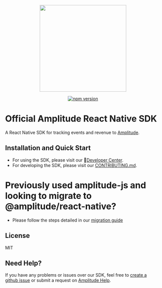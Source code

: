 <p align="center">
  <a href="https://amplitude.com" target="_blank" align="center">
    <img src="https://static.amplitude.com/lightning/46c85bfd91905de8047f1ee65c7c93d6fa9ee6ea/static/media/amplitude-logo-with-text.4fb9e463.svg" width="280">
  </a>
  <br />
</p>

<div align="center">
  
[![npm version](https://badge.fury.io/js/%40amplitude%2Freact-native.svg)](https://badge.fury.io/js/%40amplitude%2Freact-native)

</div>

# Official Amplitude React Native SDK
A React Native SDK for tracking events and revenue to [Amplitude](https://www.amplitude.com).

## Installation and Quick Start
* For using the SDK, please visit our :100:[Developer Center](https://developers.amplitude.com/docs/react-native-setup).
* For developing the SDK, please visit our [CONTRIBUTING.md](https://github.com/amplitude/Amplitude-ReactNative/blob/main/CONTRIBUTING.md).

# Previously used amplitude-js and looking to migrate to @amplitude/react-native?
* Please follow the steps detailed in our [migration guide](https://github.com/amplitude/Amplitude-ReactNative/blob/main/MIGRATION_GUIDE.md)

## License
MIT

## Need Help?
If you have any problems or issues over our SDK, feel free to [create a github issue](https://github.com/amplitude/Amplitude-ReactNative/issues/new) or submit a request on [Amplitude Help](https://help.amplitude.com/hc/en-us/requests/new).
